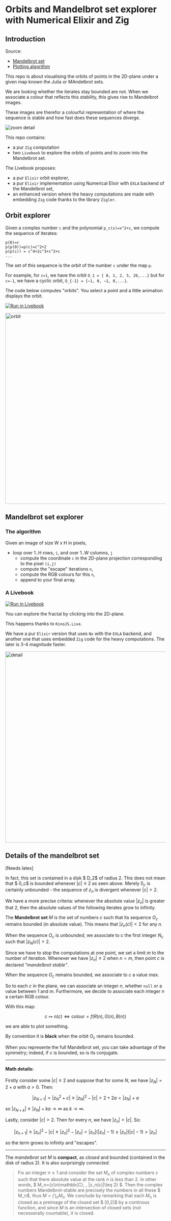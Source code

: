# Orbits and Mandelbrot set explorer with Numerical Elixir and Zig

## Introduction

Source:

- [Mandelbrot set](https://en.wikipedia.org/wiki/Mandelbrot_set)
- [Plotting algorithm](https://en.wikipedia.org/wiki/Plotting_algorithms_for_the_Mandelbrot_set)


This repo is about visualising the orbits of points in the 2D-plane under a given map known the Julia or MAndelbrot sets.

We are looking whether the iterates stay bounded are not. When we associate a colour that reflects this stability, this gives rise to Mandelbrot images.

These images are therefor a colourful representation of where the sequence is stable and how fast does these sequences diverge.

<img with="500" alt="zoom detail" src="https://github.com/user-attachments/assets/f0e9dcaa-34b2-4789-97fd-895355a6a7a9">


This repo contains:
- a pur `Zig` computation
- two `Livebook` to explore the orbits of points and to zoom into the Mandelbrot set.

The Livebook proposes:
- a pur `Elixir` orbit explorer,
- a pur `Elixir` implementation  using Numerical Elixir with `EXLA` backend of the Mandelbrot set,
- an enhanced version where the heavy computations are made with embedding  `Zig` code thanks to the library `Zigler`.



## Orbit explorer

Given a complex number `c` and the polynomial `p_c(x)=x^2+c`, we compute the sequence of iterates:

```
p(0)=c
p(p(0))=p(c)=c^2+2
p(p(c)) = c^4+2c^3+c^2+c
...
```

The set of this sequence is the _orbit_ of the number `c` under the map `p`.

For example, for `c=1`, we have the orbit `O_1 = { 0, 1, 2, 5, 26,...}` but for `c=-1`, we have a cyclic orbit, `O_{-1} = {−1, 0, −1, 0,...}`.

The code below computes "orbits". You select a point and a little animation displays the orbit.

[![Run in Livebook](https://livebook.dev/badge/v1/blue.svg)](https://livebook.dev/run?url=https%3A%2F%2Fgithub.com%2Fndrean%2Fmandelbrot%2Fblob%2Fmain%2Flivebook%2Forbits.livemd)


<img width="600" alt="orbit" src="https://github.com/user-attachments/assets/abe4a943-ac31-44db-85c4-906f14f958bd">


## Mandelbrot set explorer

### The algorithm

Given an image of size W x H in pixels,
- loop over 1..H rows,  `i`, and over 1..W columns, `j`
  - compute the coordinate `c` in the 2D-plane projection corresponding to the pixel `(i,j)`
  - compute the "escape" iterations `n`,
  - compute the RGB colours for this `n`,
  - append to your final array.

### A Livebook

[![Run in Livebook](https://livebook.dev/badge/v1/blue.svg)](https://livebook.dev/run?url=https%3A%2F%2Fgithub.com%2Fndrean%2Fmandelbrot%2Fblob%2Fmain%2Flivebook%2Fmandelbrot.livemd)


You can explore the fractal by clicking into the 2D-plane. 

This happens thanks to `KinoJS.Live`.

We have a pur `Elixir` version that uses `Nx` with the `EXLA` backend, and another one that uses embedded `Zig` code for the heavy computations. The later is 3-4 magnitude faster.


<img width="600" alt="detail" src="https://github.com/user-attachments/assets/e747dbc9-02b1-4fd3-9670-73218d632a5a" >

## Details of the mandelbrot set

[Needs latex]

In fact, this set is contained in a disk 
$ D_2$ of radius 2. This does not mean that 
$ 0_c$ is bounded whenever 
$|c|\leq 2$ as seen above. Merely 
$0_c$ is certainly unbounded - the sequence of 
$z_n$ is divergent whenever 
$|c| > 2$.

We have a more precise criteria: whenever the absolute value $` |z_n| `$ is greater that 2, then the absolute values of the following iterates grow to infinity.

The **Mandelbrot set** $M$ is the set of numbers $c$ such that its sequence $O_c$ remains bounded (in absolute value). This means that $` | z_n (c) | < 2 `$ for any $` n `$.

When the sequence $` O_c `$ is _unbounded_, we associate to $c$ the first integer $N_c$ such that $` |z_N (c)| > 2 `$.

Since we have to stop the computations at one point, we set a limit $m$ to the number of iteration. Whenever we have $` |z_{n}|\leq 2 `$ when $n=m$, then point $` c `$ is declared _"mandelbrot stable"_.

When the sequence $O_c$ remains bounded, we associate to $` c `$ a value $` max `$.

So to each $` c `$ in the plane, we can associate an integer $n$, whether `null` or a value between 1 and $m$.
Furthermore, we decide to associate each integer $` n `$ a certain RGB colour.

With this map:

```math
c \mapsto n(c) \Leftrightarrow \mathrm{colour} = f\big(R(n),G(n),B(n)\big)
```

we are able to plot something.

By convention it is **black** when the orbit $O_c$ remains bounded.

When you represente the full Mandelbrot set, you can take advantage of the symmetry; indeed, if $c$ is bounded, so is its conjugate.

<hr/>

#### Math details:

Firstly consider some $` |c| \leq 2 `$ and suppose that for some $` N `$, we have $` |z_N|= 2+a `$ with $` a > 0 `$. Then:

```math
|z_{N+1}| = |z_N^2+c|\geq |z_N|^2 -|c| > 2+2a = |z_N|+a
```

so $` |z_{N+k}| \geq |z_N| +ka \to \infty `$ as $` k\to \infty `$.

Lastly, consider $|c| > 2$. Then for every $n$, we have $|z_n| > |c|$. So:

```math
|z_{n+1}| \geq |z_n|^2 -|c| \geq |z_n|^2-|z_n| = |z_n|(|z_n|-1) \geq |z_n|(|c|-1) > |z_n|
```

so the term grows to infinity and "escapes".

<hr/>

The _mandelbrot set_ $M$ is **compact**, as _closed_ and bounded (contained in the disk of radius 2).
It is also surprisingly _connected_.

> Fix an integer $n\geq 1$ and consider the set $M_n$ of complex numbers $c$ such that there absolute value at the rank $n$ is less than 2. In other words, $ M_n=\{c\in\mathbb{C}, \, |z_n(c)|\leq 2\} $. Then the complex numbers Mandelbrot-stable are precisely the numbers in all these $ M_n$, thus $M = \bigcap_n M_n$.
> We conclude by remarking that each $M_n$ is closed as a preimage of the closed set $ [0,2]$ by a continous function, and since $M$ is an intersection of closed sets (not necesserally countable), it is closed.
